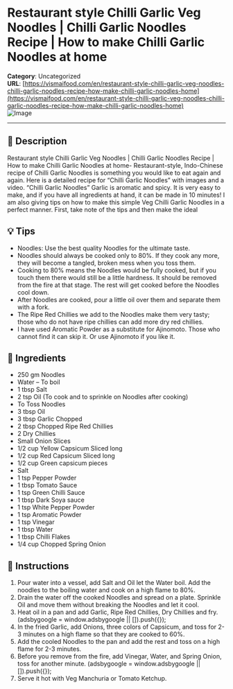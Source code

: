 # Restaurant style Chilli Garlic Veg Noodles | Chilli Garlic Noodles Recipe | How to make Chilli Garlic Noodles at home

**Category**: Uncategorized  
**URL**: [https://vismaifood.com/en/restaurant-style-chilli-garlic-veg-noodles-chilli-garlic-noodles-recipe-how-make-chilli-garlic-noodles-home](https://vismaifood.com/en/restaurant-style-chilli-garlic-veg-noodles-chilli-garlic-noodles-recipe-how-make-chilli-garlic-noodles-home)  
![Image](https://vismaifood.com/storage/app/uploads/public/92f/d60/bf6/thumb__1200_0_0_0_auto.jpg)

---

## 📝 Description
Restaurant style Chilli Garlic Veg Noodles | Chilli Garlic Noodles Recipe | How to make Chilli Garlic Noodles at home- Restaurant-style, Indo-Chinese recipe of Chilli Garlic Noodles is something you would like to eat again and again. Here is a detailed recipe for “Chilli Garlic Noodles” with images and a video. “Chilli Garlic Noodles” Garlic is aromatic and spicy. It is very easy to make, and if you have all ingredients at hand, it can be made in 10 minutes! I am also giving tips on how to make this simple Veg Chilli Garlic Noodles in a perfect manner. First, take note of the tips and then make the ideal

## 💡 Tips
- Noodles: Use the best quality Noodles for the ultimate taste.
- Noodles should always be cooked only to 80%. If they cook any more, they will become a tangled, broken mess when you toss them.
- Cooking to 80% means the Noodles would be fully cooked, but if you touch them there would still be a little hardness. It should be removed from the fire at that stage. The rest will get cooked before the Noodles cool down.
- After Noodles are cooked, pour a little oil over them and separate them with a fork.
- The Ripe Red Chillies we add to the Noodles make them very tasty; those who do not have ripe chillies can add more dry red chillies.
- I have used Aromatic Powder as a substitute for Ajinomoto. Those who cannot find it can skip it. Or use Ajinomoto if you like it.

## 🧂 Ingredients
- 250 gm Noodles
- Water – To boil
- 1 tbsp Salt
- 2 tsp Oil (To cook and to sprinkle on Noodles after cooking)
- To Toss Noodles
- 3 tbsp Oil
- 3 tbsp Garlic Chopped
- 2 tbsp Chopped Ripe Red Chillies
- 2 Dry Chillies
- Small Onion Slices
- 1/2 cup Yellow Capsicum Sliced long
- 1/2 cup Red Capsicum Sliced long
- 1/2 cup Green capsicum pieces
- Salt
- 1 tsp Pepper Powder
- 1 tbsp Tomato Sauce
- 1 tsp Green Chilli Sauce
- 1 tbsp Dark Soya sauce
- 1 tsp White Pepper Powder
- 1 tsp Aromatic Powder
- 1 tsp Vinegar
- 1 tbsp Water
- 1 tbsp Chilli Flakes
- 1/4 cup Chopped Spring Onion

## 🍳 Instructions
1. Pour water into a vessel, add Salt and Oil let the Water boil. Add the noodles to the boiling water and cook on a high flame to 80%.
2. Drain the water off the cooked Noodles and spread on a plate. Sprinkle Oil and move them without breaking the Noodles and let it cool.
3. Heat oil in a pan and add Garlic, Ripe Red Chillies, Dry Chillies and fry. (adsbygoogle = window.adsbygoogle || []).push({});
4. In the fried Garlic, add Onions, three colors of Capsicum, and toss for 2-3 minutes on a high flame so that they are cooked to 60%.
5. Add the cooled Noodles to the pan and add the rest and toss on a high flame for 2-3 minutes.
6. Before you remove from the fire, add Vinegar, Water, and Spring Onion, toss for another minute. (adsbygoogle = window.adsbygoogle || []).push({});
7. Serve it hot with Veg Manchuria or Tomato Ketchup.


